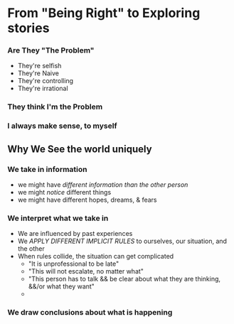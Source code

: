 # From "Being Right" to Exploring stories
### Are They "The Problem"
- They're selfish
- They're Naive
- They're controlling
- They're irrational

### They think I'm the Problem

### I always make sense, to myself


## Why We See the world uniquely
### We take in information
- we might have _different information than the other person_
- we might _notice_ different things
- we might have different hopes, dreams, & fears
### We interpret what we take in
- We are influenced by past experiences
- We _APPLY DIFFERENT IMPLICIT RULES_ to ourselves, our situation, and the other
- When rules collide, the situation can get complicated
  - "It is unprofessional to be late"
  - "This will not escalate, no matter what"
  - "This person has to talk && be clear about what they are thinking, &&/or what they want"
  - 
### We draw conclusions about what is happening

